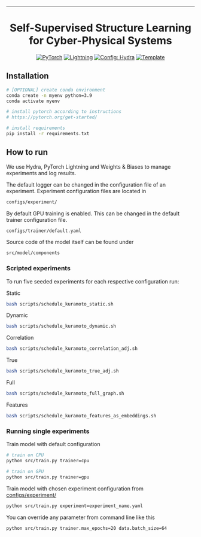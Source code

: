 ______________________________________________________________________

<div align="center">

# Self-Supervised Structure Learning for Cyber-Physical Systems

<a href="https://pytorch.org/get-started/locally/"><img alt="PyTorch" src="https://img.shields.io/badge/PyTorch-ee4c2c?logo=pytorch&logoColor=white"></a>
<a href="https://pytorchlightning.ai/"><img alt="Lightning" src="https://img.shields.io/badge/-Lightning-792ee5?logo=pytorchlightning&logoColor=white"></a>
<a href="https://hydra.cc/"><img alt="Config: Hydra" src="https://img.shields.io/badge/Config-Hydra-89b8cd"></a>
<a href="https://github.com/ashleve/lightning-hydra-template"><img alt="Template" src="https://img.shields.io/badge/-Lightning--Hydra--Template-017F2F?style=flat&logo=github&labelColor=gray"></a><br>

</div>

## Installation

```bash
# [OPTIONAL] create conda environment
conda create -n myenv python=3.9
conda activate myenv

# install pytorch according to instructions
# https://pytorch.org/get-started/

# install requirements
pip install -r requirements.txt
```

## How to run

We use Hydra, PyTorch Lightning and Weights & Biases to manage experiments and log results.

The default logger can be changed in the configuration file of an experiment. Experiment configuration files are located in
```bash
configs/experiment/
```

By default GPU training is enabled. This can be changed in the default trainer configuration file.
```bash
configs/trainer/default.yaml
```

Source code of the model itself can be found under
```bash
src/model/components
```

### Scripted experiments

To run five seeded experiments for each respective configuration run:

Static
```bash
bash scripts/schedule_kuramoto_static.sh
```

Dynamic
```bash
bash scripts/schedule_kuramoto_dynamic.sh
```

Correlation
```bash
bash scripts/schedule_kuramoto_correlation_adj.sh
```

True
```bash
bash scripts/schedule_kuramoto_true_adj.sh
```

Full
```bash
bash scripts/schedule_kuramoto_full_graph.sh
```

Features
```bash
bash scripts/schedule_kuramoto_features_as_embeddings.sh
```

### Running single experiments

Train model with default configuration

```bash
# train on CPU
python src/train.py trainer=cpu

# train on GPU
python src/train.py trainer=gpu
```

Train model with chosen experiment configuration from [configs/experiment/](configs/experiment/)

```bash
python src/train.py experiment=experiment_name.yaml
```

You can override any parameter from command line like this

```bash
python src/train.py trainer.max_epochs=20 data.batch_size=64
```
